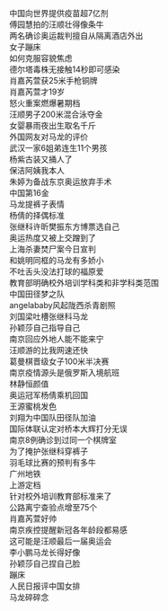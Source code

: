 中国向世界提供疫苗超7亿剂  
傅园慧拍的汪顺壮得像条牛  
两名确诊奥运裁判擅自从隔离酒店外出  
女子蹦床  
如何克服容貌焦虑  
德尔塔毒株无接触14秒即可感染  
肖嘉芮萱获25米手枪铜牌  
肖嘉芮萱才19岁  
怒火重案燃爆暑期档  
汪顺男子200米混合泳夺金  
女婴暴雨夜出生取名千斤  
外国网友对马龙的评价  
武汉一家6姐弟连生11个男孩  
杨紫古装又捅人了  
保洁阿姨我本人  
朱婷为备战东京奥运放弃手术  
中国第16金  
马龙提裤子表情  
杨倩的择偶标准  
张继科许昕樊振东方博票选自己  
奥运热度又被上交蹭到了  
上海杀妻焚尸案今日宣判  
和姚明同框的马龙有多娇小  
不吐舌头没法打球的福原爱  
教育部明确校外培训学科类和非学科类范围  
中国田径梦之队  
angelababy风起陇西杀青剧照  
刘国梁吐槽张继科马龙  
孙颖莎自己指导自己  
南京回应外地人能不能来宁  
汪顺游的比我网速还快  
葛曼棋晋级女子100米半决赛  
南京疫情源头是俄罗斯入境航班  
林静恒颜值  
奥运冠军杨倩乘机回国  
王源蜜桃发色  
刘翔为中国队田径队加油  
国际体联认定对桥本大辉打分无误  
南京8例确诊到过同一个棋牌室  
为了掩护张继科穿裤子  
羽毛球比赛的预判有多牛  
广州地铁  
上游定档  
针对校外培训教育部标准来了  
公路离宁查验点增至75个  
肖嘉芮萱好帅  
南京疾控提醒新冠各年龄段都易感  
这可能是汪顺最后一届奥运会  
李小鹏马龙长得好像  
孙颖莎自己捏自己脸  
蹦床  
人民日报评中国女排  
马龙碎碎念  

